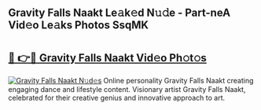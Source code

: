## Gravity Falls Naakt Le𝚊k𝚎d N𝚞𝚍e - Part-neA Vid𝚎o Le𝚊ks Photos SsqMK

# <h2><a href="http://fb7kks.evod.top/?m=Gravity+Falls+Naakt">🔗 👉🔴 Gravity Falls Naakt Vid𝚎o Ph𝚘t𝚘s</a></h2>

[![Gravity Falls Naakt N𝚞d𝚎s](https://i.imgur.com/8V9OHl7.gif)](http://fb7kks.evod.top/?m=Gravity+Falls+Naakt)
Online personality Gravity Falls Naakt creating engaging dance and lifestyle content. Visionary artist Gravity Falls Naakt, celebrated for their creative genius and innovative approach to art. 
